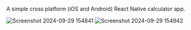 A simple cross platform (iOS and Android) React Native calculator app.

![Screenshot 2024-09-29 154841](https://github.com/user-attachments/assets/6db0225f-d57e-40d5-9de5-4f81328f6716)
![Screenshot 2024-09-29 154942](https://github.com/user-attachments/assets/aa7f5d62-1eee-468c-a753-7babd83ec502)
